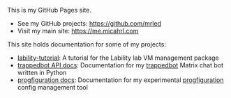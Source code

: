 
This is my GitHub Pages site.

* See my GitHub projects: <https://github.com/mrled>
* Visit my main site: <https://me.micahrl.com>

This site holds documentation for some of my projects:

* [lability-tutorial](/lability-tutorial): A tutorial for the Lability lab VM management package
* [trappedbot API docs](/trappedbot): Documentation for my [trappedbot](https://github.com/mrled/trappedbot) Matrix chat bot written in Python
* [progfiguration docs](/progfiguration): Documentation for my experimental [progfiguration](https://github.com/mrled/progfiguration) config management tool

